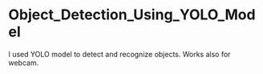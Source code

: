 # Object_Detection_Using_YOLO_Model
I used YOLO model to detect and recognize objects. Works also for webcam.
